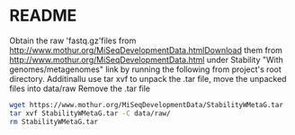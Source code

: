 # README

Obtain the raw 'fastq.gz'files from http://www.mothur.org/MiSeqDevelopmentData.htmlDownload them from http://www.mothur.org/MiSeqDevelopmentData.html under Stability "With genomes/metagenomes" link by running the following from project's root directory.
Additinallu use tar xvf to unpack the .tar file, move the unpacked files into data/raw
Remove the .tar file

```bash
wget https://www.mothur.org/MiSeqDevelopmentData/StabilityWMetaG.tar
tar xvf StabilityWMetaG.tar -C data/raw/
rm StabilityWMetaG.tar
```
